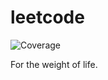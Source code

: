 # leetcode

![Coverage](https://img.shields.io/badge/Coverage-67.1%25-yellow)

For the weight of life.

